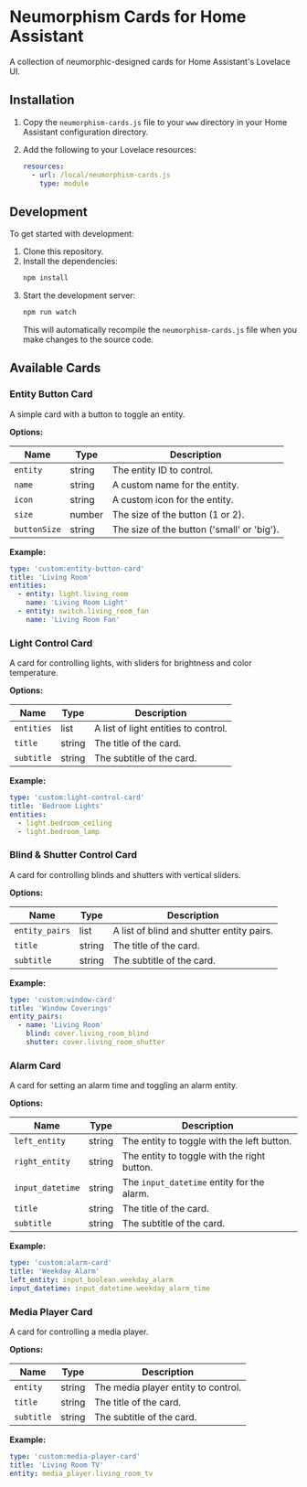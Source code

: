 # Neumorphism Cards for Home Assistant

A collection of neumorphic-designed cards for Home Assistant's Lovelace UI.

## Installation

1.  Copy the `neumorphism-cards.js` file to your `www` directory in your Home Assistant configuration directory.
2.  Add the following to your Lovelace resources:

    ```yaml
    resources:
      - url: /local/neumorphism-cards.js
        type: module
    ```

## Development

To get started with development:

1.  Clone this repository.
2.  Install the dependencies:
    ```bash
    npm install
    ```
3.  Start the development server:
    ```bash
    npm run watch
    ```
    This will automatically recompile the `neumorphism-cards.js` file when you make changes to the source code.

## Available Cards

### Entity Button Card

A simple card with a button to toggle an entity.

**Options:**

| Name          | Type   | Description                               |
| ------------- | ------ | ----------------------------------------- |
| `entity`      | string | The entity ID to control.                 |
| `name`        | string | A custom name for the entity.             |
| `icon`        | string | A custom icon for the entity.             |
| `size`        | number | The size of the button (1 or 2).          |
| `buttonSize`  | string | The size of the button ('small' or 'big').|

**Example:**

```yaml
type: 'custom:entity-button-card'
title: 'Living Room'
entities:
  - entity: light.living_room
    name: 'Living Room Light'
  - entity: switch.living_room_fan
    name: 'Living Room Fan'
```

### Light Control Card

A card for controlling lights, with sliders for brightness and color temperature.

**Options:**

| Name       | Type    | Description                               |
| ---------- | ------- | ----------------------------------------- |
| `entities` | list    | A list of light entities to control.      |
| `title`    | string  | The title of the card.                    |
| `subtitle` | string  | The subtitle of the card.                 |

**Example:**

```yaml
type: 'custom:light-control-card'
title: 'Bedroom Lights'
entities:
  - light.bedroom_ceiling
  - light.bedroom_lamp
```

### Blind & Shutter Control Card

A card for controlling blinds and shutters with vertical sliders.

**Options:**

| Name           | Type   | Description                               |
| -------------- | ------ | ----------------------------------------- |
| `entity_pairs` | list   | A list of blind and shutter entity pairs. |
| `title`        | string | The title of the card.                    |
| `subtitle`     | string | The subtitle of the card.                 |

**Example:**

```yaml
type: 'custom:window-card'
title: 'Window Coverings'
entity_pairs:
  - name: 'Living Room'
    blind: cover.living_room_blind
    shutter: cover.living_room_shutter
```

### Alarm Card

A card for setting an alarm time and toggling an alarm entity.

**Options:**

| Name            | Type   | Description                               |
| --------------- | ------ | ----------------------------------------- |
| `left_entity`   | string | The entity to toggle with the left button.|
| `right_entity`  | string | The entity to toggle with the right button.|
| `input_datetime`| string | The `input_datetime` entity for the alarm.|
| `title`         | string | The title of the card.                    |
| `subtitle`      | string | The subtitle of the card.                 |

**Example:**

```yaml
type: 'custom:alarm-card'
title: 'Weekday Alarm'
left_entity: input_boolean.weekday_alarm
input_datetime: input_datetime.weekday_alarm_time
```

### Media Player Card

A card for controlling a media player.

**Options:**

| Name       | Type   | Description                               |
| ---------- | ------ | ----------------------------------------- |
| `entity`   | string | The media player entity to control.       |
| `title`    | string | The title of the card.                    |
| `subtitle` | string | The subtitle of the card.                 |

**Example:**

```yaml
type: 'custom:media-player-card'
title: 'Living Room TV'
entity: media_player.living_room_tv
```